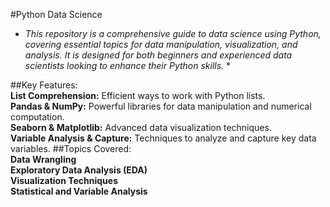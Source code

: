 #Python Data Science
* *This repository is a comprehensive guide to data science using Python, covering essential topics for data manipulation, visualization, and analysis. It is designed for both beginners and experienced data scientists looking to enhance their Python skills.* *

##Key Features:
<br>**List Comprehension:** Efficient ways to work with Python lists.
<br>**Pandas & NumPy:** Powerful libraries for data manipulation and numerical computation.
<br>**Seaborn & Matplotlib:** Advanced data visualization techniques.
<br>**Variable Analysis & Capture:** Techniques to analyze and capture key data variables.
##Topics Covered:
<br>**Data Wrangling**
<br>**Exploratory Data Analysis (EDA)**
<br>**Visualization Techniques**
<br>**Statistical and Variable Analysis**
